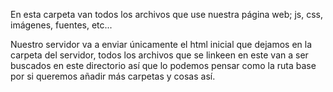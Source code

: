 En esta carpeta van todos los archivos que use nuestra página web; js, css, 
imágenes, fuentes, etc...

Nuestro servidor va a enviar únicamente el html inicial que dejamos en la carpeta 
del servidor, todos los archivos que se linkeen en este van a ser buscados en este 
directorio así que lo podemos pensar como la ruta base por si queremos añadir más
carpetas y cosas así.
